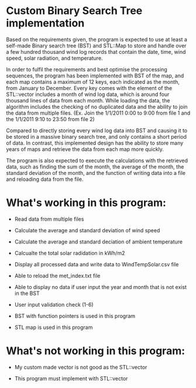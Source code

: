 # Custom Binary Search Tree implementation
Based on the requirements given, the program is expected to use at least a self-made Binary search tree (BST) and STL::Map to store and handle over a few hundred thousand wind log records that contain the date, time, wind speed, solar radiation, and temperature.

In order to fulfil the requirements and best optimise the processing sequences, the program has been implemented with BST of the map, and each map contains a maximum of 12 keys, each indicated as the month, from January to December. Every key comes with the element of the STL::vector includes a month of wind log data, which is around four thousand lines of data from each month. While loading the data, the algorithm includes the checking of no duplicated data and the ability to join the data from multiple files. (Ex. Join the 1/1/2011 0:00 to 9:00 from file 1 and the 1/1/2011 9:10 to 23:50 from file 2)

Compared to directly storing every wind log data into BST and causing it to be stored in a massive binary search tree, and only contains a short period of data. In contrast, this implemented design has the ability to store many years of maps and retrieve the data from each map more quickly.

The program is also expected to execute the calculations with the retrieved data, such as finding the sum of the month, the average of the month, the standard deviation of the month, and the function of writing data into a file and reloading data from the file.

# What's working in this program:
- Read data from multiple files

- Calculate the average and standard deviation of wind speed
 
- Calculate the average and standard deciation of ambient temperature
 
- Calcualte the total solar radidation in kWh/m2
 
- Display all processed data and write data to WindTempSolar.csv file
 
- Able to reload the met_index.txt file
 
- Able to display no data if user input the year and month that is not exist in the BST
 
- User input validation check (1-6)
 
- BST with function pointers is used in this program
 
- STL map is used in this program


# What's not working in this program:
- My custom made vector is not good as the STL::vector
 
- This program must implement with STL::vector
